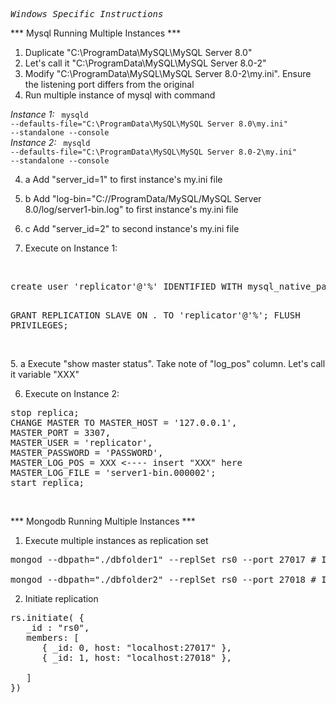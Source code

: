 <pre><i>Windows Specific Instructions </i></pre>

*** Mysql Running Multiple Instances ***
1. Duplicate "C:\ProgramData\MySQL\MySQL Server 8.0"
2. Let's call it "C:\ProgramData\MySQL\MySQL Server 8.0-2"
3. Modify "C:\ProgramData\MySQL\MySQL Server 8.0-2\my.ini". Ensure the listening port differs from the original
4. Run multiple instance of mysql with command 

<i>Instance 1:</i>
<code>
mysqld --defaults-file="C:\ProgramData\MySQL\MySQL Server 8.0\my.ini" --standalone --console
</code>
<br/>
<i>Instance 2:</i>
<code>
mysqld --defaults-file="C:\ProgramData\MySQL\MySQL Server 8.0-2\my.ini" --standalone --console
</code>
<br/>

4. a Add "server_id=1" to first instance's my.ini file
4. b Add "log-bin="C://ProgramData/MySQL/MySQL Server 8.0/log/server1-bin.log" to first instance's my.ini file
4. c Add "server_id=2" to second instance's my.ini file


5. Execute on Instance 1:
<br/>
<pre>
create user 'replicator'@'%' IDENTIFIED WITH mysql_native_password BY 'PASSWORD';

GRANT REPLICATION SLAVE ON *.* TO 'replicator'@'%';
 FLUSH PRIVILEGES;
</pre>
<br/>
5. a Execute "show master status". Take note of "log_pos" column. Let's call it variable "XXX"

6. Execute on Instance 2:

<pre>
stop replica;
CHANGE MASTER TO MASTER_HOST = '127.0.0.1', 
MASTER_PORT = 3307,
MASTER_USER = 'replicator', 
MASTER_PASSWORD = 'PASSWORD', 
MASTER_LOG_POS = XXX <---- insert "XXX" here
MASTER_LOG_FILE = 'server1-bin.000002';
start replica;
</pre>
<br/>

*** Mongodb Running Multiple Instances ***
1. Execute multiple instances as replication set

<pre>
mongod --dbpath="./dbfolder1" --replSet rs0 --port 27017 # Instance 1

mongod --dbpath="./dbfolder2" --replSet rs0 --port 27018 # Instance 2
</pre>

2. Initiate replication

<pre>
rs.initiate( {
   _id : "rs0",
   members: [
      { _id: 0, host: "localhost:27017" },
      { _id: 1, host: "localhost:27018" },

   ]
})
</pre>
